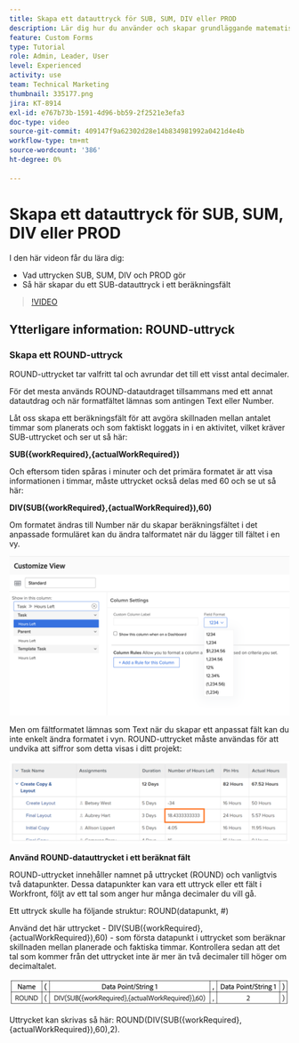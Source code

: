 ```yaml
---
title: Skapa ett datauttryck för SUB, SUM, DIV eller PROD
description: Lär dig hur du använder och skapar grundläggande matematiska uttryck i ett beräkningsfält i Adobe [!DNL Workfront].
feature: Custom Forms
type: Tutorial
role: Admin, Leader, User
level: Experienced
activity: use
team: Technical Marketing
thumbnail: 335177.png
jira: KT-8914
exl-id: e767b73b-1591-4d96-bb59-2f2521e3efa3
doc-type: video
source-git-commit: 409147f9a62302d28e14b834981992a0421d4e4b
workflow-type: tm+mt
source-wordcount: '386'
ht-degree: 0%

---
```


# Skapa ett datauttryck för SUB, SUM, DIV eller PROD

I den här videon får du lära dig:

* Vad uttrycken SUB, SUM, DIV och PROD gör
* Så här skapar du ett SUB-datauttryck i ett beräkningsfält

>[!VIDEO](https://video.tv.adobe.com/v/335177/?quality=12&learn=on)

## Ytterligare information: ROUND-uttryck

### Skapa ett ROUND-uttryck

ROUND-uttrycket tar valfritt tal och avrundar det till ett visst antal decimaler.

För det mesta används ROUND-datautdraget tillsammans med ett annat datautdrag och när formatfältet lämnas som antingen Text eller Number.

Låt oss skapa ett beräkningsfält för att avgöra skillnaden mellan antalet timmar som planerats och som faktiskt loggats in i en aktivitet, vilket kräver SUB-uttrycket och ser ut så här:

**SUB({workRequired},{actualWorkRequired})**

Och eftersom tiden spåras i minuter och det primära formatet är att visa informationen i timmar, måste uttrycket också delas med 60 och se ut så här:

**DIV(SUB({workRequired},{actualWorkRequired}),60)**

Om formatet ändras till Number när du skapar beräkningsfältet i det anpassade formuläret kan du ändra talformatet när du lägger till fältet i en vy.

![Arbetsbelastningsutjämnare med användningsrapport](assets/round01.png)

Men om fältformatet lämnas som Text när du skapar ett anpassat fält kan du inte enkelt ändra formatet i vyn. ROUND-uttrycket måste användas för att undvika att siffror som detta visas i ditt projekt:

![Arbetsbelastningsutjämnare med användningsrapport](assets/round02.png)

<b>Använd ROUND-datauttrycket i ett beräknat fält</b>

ROUND-uttrycket innehåller namnet på uttrycket (ROUND) och vanligtvis två datapunkter. Dessa datapunkter kan vara ett uttryck eller ett fält i Workfront, följt av ett tal som anger hur många decimaler du vill gå.

Ett uttryck skulle ha följande struktur: ROUND(datapunkt, #)

Använd det här uttrycket - DIV(SUB({workRequired},{actualWorkRequired}),60) - som första datapunkt i uttrycket som beräknar skillnaden mellan planerade och faktiska timmar. Kontrollera sedan att det tal som kommer från det uttrycket inte är mer än två decimaler till höger om decimaltalet.

![Arbetsbelastningsutjämnare med användningsrapport](assets/round03.png)

Uttrycket kan skrivas så här: ROUND(DIV(SUB({workRequired},{actualWorkRequired}),60),2).
